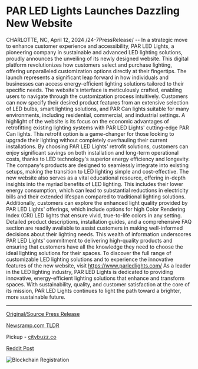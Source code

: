 # PAR LED Lights Launches Dazzling New Website

CHARLOTTE, NC, April 12, 2024 /24-7PressRelease/ -- In a strategic move to enhance customer experience and accessibility, PAR LED Lights, a pioneering company in sustainable and advanced LED lighting solutions, proudly announces the unveiling of its newly designed website. This digital platform revolutionizes how customers select and purchase lighting, offering unparalleled customization options directly at their fingertips.  The launch represents a significant leap forward in how individuals and businesses can access energy-efficient lighting solutions tailored to their specific needs. The website's interface is meticulously crafted, enabling users to navigate through the customization process intuitively. Customers can now specify their desired product features from an extensive selection of LED bulbs, smart lighting solutions, and PAR Can lights suitable for many environments, including residential, commercial, and industrial settings.  A highlight of the website is its focus on the economic advantages of retrofitting existing lighting systems with PAR LED Lights' cutting-edge PAR Can lights. This retrofit option is a game-changer for those looking to upgrade their lighting without completely overhauling their current installations. By choosing PAR LED Lights' retrofit solutions, customers can enjoy significant savings on both installation and long-term operational costs, thanks to LED technology's superior energy efficiency and longevity. The company's products are designed to seamlessly integrate into existing setups, making the transition to LED lighting simple and cost-effective.  The new website also serves as a vital educational resource, offering in-depth insights into the myriad benefits of LED lighting. This includes their lower energy consumption, which can lead to substantial reductions in electricity bills and their extended lifespan compared to traditional lighting solutions. Additionally, customers can explore the enhanced light quality provided by PAR LED Lights' offerings, which include options for high Color Rendering Index (CRI) LED lights that ensure vivid, true-to-life colors in any setting.  Detailed product descriptions, installation guides, and a comprehensive FAQ section are readily available to assist customers in making well-informed decisions about their lighting needs. This wealth of information underscores PAR LED Lights' commitment to delivering high-quality products and ensuring that customers have all the knowledge they need to choose the ideal lighting solutions for their spaces.  To discover the full range of customizable LED lighting solutions and to experience the innovative features of the new website, visit https://www.parledlights.com/  As a leader in the LED lighting industry, PAR LED Lights is dedicated to providing innovative, energy-efficient lighting solutions that enhance and transform spaces. With sustainability, quality, and customer satisfaction at the core of its mission, PAR LED Lights continues to light the path toward a brighter, more sustainable future. 

---

[Original/Source Press Release](https://www.24-7pressrelease.com/press-release/509944/par-led-lights-launches-dazzling-new-website)
                    

[Newsramp.com TLDR](https://newsramp.com/curated-news/par-led-lights-unveils-new-website-with-customizable-led-lighting-solutions/35c734b7c9fe14e47b0baf6ba2a28c7c) 


Pickup - [citybuzz.co](https://citybuzz.co/2024/04/12/par-led-lights-unveils-cutting-edge-website-for-customizable-lighting-solutions)
 



[Reddit Post](https://www.reddit.com/r/newsramp/comments/1c22wvh/par_led_lights_unveils_new_website_with/) 



![Blockchain Registration](https://cdn.newsramp.app/24-7PressRelease/qrcode/244/12/irisR0hm.webp)